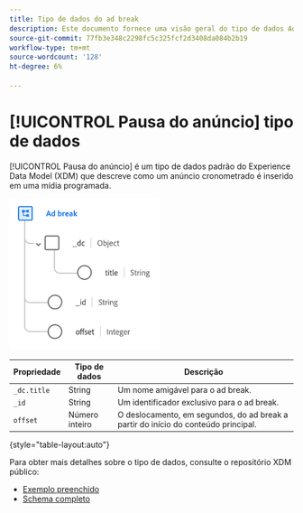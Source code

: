 ```yaml
---
title: Tipo de dados do ad break
description: Este documento fornece uma visão geral do tipo de dados Ad break Experience Data Model (XDM).
source-git-commit: 77fb3e348c2298fc5c325fcf2d3408da084b2b19
workflow-type: tm+mt
source-wordcount: '128'
ht-degree: 6%

---
```


# [!UICONTROL Pausa do anúncio] tipo de dados

[!UICONTROL Pausa do anúncio] é um tipo de dados padrão do Experience Data Model (XDM) que descreve como um anúncio cronometrado é inserido em uma mídia programada.

![Estrutura do tipo de dados](../images/data-types/ad-break.png)

| Propriedade | Tipo de dados | Descrição |
| --- | --- | --- |
| `_dc.title` | String | Um nome amigável para o ad break. |
| `_id` | String | Um identificador exclusivo para o ad break. |
| `offset` | Número inteiro | O deslocamento, em segundos, do ad break a partir do início do conteúdo principal. |

{style=&quot;table-layout:auto&quot;}

Para obter mais detalhes sobre o tipo de dados, consulte o repositório XDM público:

* [Exemplo preenchido](https://github.com/adobe/xdm/blob/master/components/datatypes/marketing/advertising-break.example.1.json)
* [Schema completo](https://github.com/adobe/xdm/blob/master/components/datatypes/marketing/advertising-break.schema.json)
